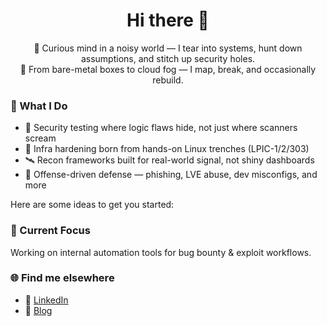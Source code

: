 <h1 align="center"> Hi there 👋 </h1>


<p align="center">
  🧠 Curious mind in a noisy world — I tear into systems, hunt down assumptions, and stitch up security holes.<br>
  👣 From bare-metal boxes to cloud fog — I map, break, and occasionally rebuild.
</p>

### 🧷 What I Do
- 🧪 Security testing where logic flaws hide, not just where scanners scream
- 🐚 Infra hardening born from hands-on Linux trenches (LPIC-1/2/303)
- 🛰️ Recon frameworks built for real-world signal, not shiny dashboards
- 🎯 Offense-driven defense — phishing, LVE abuse, dev misconfigs, and more

Here are some ideas to get you started:

### 📡 Current Focus
Working on internal automation tools for bug bounty & exploit workflows.

### 🌐 Find me elsewhere
- 💼 [LinkedIn]([sherwin-enayati](https://www.linkedin.com/in/sherwin-enayati/))
- 🧠 [Blog](https://sherwiin.me)

